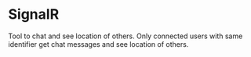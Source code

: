 # SignalR

Tool to chat and see location of others. 
Only connected users with same identifier get chat messages and see location of others. 
